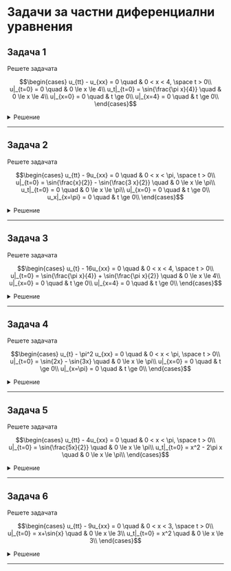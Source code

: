# Задачи за частни диференциални уравнения

## Задача 1

Решете задачата

```math
\begin{cases}
u_{tt} - u_{xx} = 0 \quad & 0 < x < 4, \space t > 0\\
u|_{t=0} = 0 \quad & 0 \le x \le 4\\
u_t|_{t=0} = \sin{\frac{\pi x}{4}} \quad & 0 \le x \le 4\\
u|_{x=0} = 0 \quad & t \ge 0\\
u|_{x=4} = 0 \quad & t \ge 0\\
\end{cases}
```

<details>
    <summary>Решение</summary>

Стандартна смесена задача за уравнение на струната със закрепени краища.

Имаме, че:

$$a^2 = 1; \quad a = 1$$

$$L = 4$$

$$\phi(x) = 0$$

$$\psi(x) = \sin{\frac{\pi x}{4}}$$

Прилагаме си алгоритъма стриктно и получаваме.

$$\displaystyle \sum_{k=1}^{\infty}\sin\left(\dfrac{k\pi}{L} x\right) A_k = \phi(x) \quad (1)$$

$$\displaystyle \sum_{k=1}^{\infty}\sin\left(\dfrac{k\pi}{L} x\right) B_k \dfrac{k\pi}{L}a = \psi(x) \quad (2)$$

Заместваме с дадените параметри:

$$\displaystyle \sum_{k=1}^{\infty}\sin\left(\dfrac{k\pi}{4} x\right) A_k = 0$$

$$\displaystyle \sum_{k=1}^{\infty}\sin\left(\dfrac{k\pi}{4} x\right) B_k \dfrac{k\pi}{4}1 = \sin{\frac{\pi x}{4}}$$

Разписваме сумата явно:

$$\sin\left(\dfrac{1\pi}{4} x\right) A_1 + \sin\left(\dfrac{2\pi}{4} x\right) A_2 + \dots = 0$$

$$\sin\left(\dfrac{1\pi}{4} x\right) B_1 \dfrac{1\pi}{4}1 + \sin\left(\dfrac{2\pi}{4} x\right) B_2 \dfrac{2\pi}{4}1 + \dots = \sin{\frac{\pi x}{4}}$$

Първото равенство е изпълнено при:

$$A_k = 0 \quad \forall k \in \mathbb{N}$$

Второто равенство е изпълнено при:

$$B_1 \dfrac{1\pi}{4}1 = 1 \implies B_1 = \dfrac{4}{\pi}$$

$$B_k = 0 \quad \forall k \in \mathbb{N} \backslash \lbrace 1 \rbrace$$

Решението, което имаме от алгоритъма, е:

$$u(x, t) = \displaystyle \sum_{k=1}^{\infty}\sin\left(\dfrac{k\pi}{L} x\right) \left [ A_k\cos\left(\dfrac{k\pi}{L}a t\right) + B_k\sin \left(\dfrac{k\pi}{L}a t \right) \right ]$$

В него заместваме константите $A_k$ и $B_k$, които получихме. Така ще остане първия член от сумата и всички други ще са нули.

$$u(x, t) = \sin\left(\dfrac{1\pi}{L} x\right) B_1\sin \left(\dfrac{1\pi}{L}a t \right) + 0 + 0 + \dots$$

$$u(x, t) = \dfrac{4}{\pi} \sin\left(\dfrac{\pi}{4} x\right) \sin \left(\dfrac{\pi}{4} t \right)$$

</details>

---

## Задача 2

Решете задачата

```math
\begin{cases}
u_{tt} - 9u_{xx} = 0 \quad & 0 < x < \pi, \space t > 0\\
u|_{t=0} = \sin{\frac{x}{2}} - \sin{\frac{3 x}{2}} \quad & 0 \le x \le \pi\\
u_t|_{t=0} = 0 \quad & 0 \le x \le \pi\\
u|_{x=0} = 0 \quad & t \ge 0\\
u_x|_{x=\pi} = 0 \quad & t \ge 0\\
\end{cases}
```

<details>
    <summary>Решение</summary>

Смесена задача за уравнение на струната с ляв закрепен край и десен свободен край. (Тоест на петия ред има диференциране по $x$). Задачата на Щурм-Лиувил ще има малко по-различен вид.

Задачата на Щурм-Лиувил за уравнението за $X(x)$ ще има вида:

$$X''(x) + \lambda X(x) = 0$$

$$X(0) = 0$$

$$X'(\pi) = 0$$

Стойностите за $\lambda$ ще получим от уравнението:

$$X'(\pi) = C_2 \sqrt{\lambda} \cos(\sqrt{\lambda} \pi) = 0$$

$$\cos(\sqrt{\lambda} \pi) = 0$$

$$\sqrt{\lambda} \pi = \dfrac{(2k+1)\pi}{2}$$

$$\lambda_k = \dfrac{(2k+1)^2}{4}$$

</details>

---

## Задача 3

Решете задачата

```math
\begin{cases}
u_{t} - 16u_{xx} = 0 \quad & 0 < x < 4, \space t > 0\\
u|_{t=0} = \sin{\frac{\pi x}{4}} + \sin{\frac{\pi x}{2}} \quad & 0 \le x \le 4\\
u|_{x=0} = 0 \quad & t \ge 0\\
u|_{x=4} = 0 \quad & t \ge 0\\
\end{cases}
```

<details>
    <summary>Решение</summary>

Стандартна задача на Дирихле за уравнение на топлопроводността.

</details>

---

## Задача 4

Решете задачата

```math
\begin{cases}
u_{t} - \pi^2 u_{xx} = 0 \quad & 0 < x < \pi, \space t > 0\\
u|_{t=0} = \sin{2x} - \sin{3x} \quad & 0 \le x \le \pi\\
u|_{x=0} = 0 \quad & t \ge 0\\
u|_{x=\pi} = 0 \quad & t \ge 0\\
\end{cases}
```

<details>
    <summary>Решение</summary>

Стандартна задача на Дирихле за уравнение на топлопроводността.

</details>

---

## Задача 5

Решете задачата

```math
\begin{cases}
u_{tt} - 4u_{xx} = 0 \quad & 0 < x < \pi, \space t > 0\\
u|_{t=0} = \sin{\frac{5x}{2}} \quad & 0 \le x \le \pi\\
u_t|_{t=0} = x^2 - 2\pi x \quad & 0 \le x \le \pi\\
\end{cases}
```

<details>
    <summary>Решение</summary>

Задача на Коши за уравнение на струната

</details>

---

## Задача 6

Решете задачата

```math
\begin{cases}
u_{tt} - 9u_{xx} = 0 \quad & 0 < x < 3, \space t > 0\\
u|_{t=0} = x+\sin{x} \quad & 0 \le x \le 3\\
u_t|_{t=0} = x^2 \quad & 0 \le x \le 3\\
\end{cases}
```

<details>
    <summary>Решение</summary>

Задача на Коши за уравнение на струната

</details>

---
